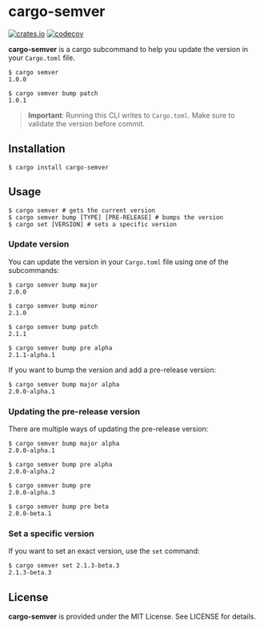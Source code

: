 # cargo-semver

[![crates.io](https://img.shields.io/crates/v/cargo-semver)](https://crates.io/crates/cargo-semver)
[![codecov](https://codecov.io/gh/filipstefansson/cargo-semver/branch/master/graph/badge.svg?token=HSAldVxPvX)](https://codecov.io/gh/filipstefansson/cargo-semver)

**cargo-semver** is a cargo subcommand to help you update the version in your `Cargo.toml` file.

```console
$ cargo semver
1.0.0

$ cargo semver bump patch
1.0.1
```

> **Important**: Running this CLI writes to `Cargo.toml`. Make sure to validate the version before commit.

## Installation

```console
$ cargo install cargo-semver
```

## Usage

```console
$ cargo semver # gets the current version
$ cargo semver bump [TYPE] [PRE-RELEASE] # bumps the version
$ cargo set [VERSION] # sets a specific version
```

### Update version

You can update the version in your `Cargo.toml` file using one of the subcommands:

```console
$ cargo semver bump major
2.0.0

$ cargo semver bump minor
2.1.0

$ cargo semver bump patch
2.1.1

$ cargo semver bump pre alpha
2.1.1-alpha.1
```

If you want to bump the version and add a pre-release version:

```console
$ cargo semver bump major alpha
2.0.0-alpha.1
```

### Updating the pre-release version

There are multiple ways of updating the pre-release version:

```console
$ cargo semver bump major alpha
2.0.0-alpha.1

$ cargo semver bump pre alpha
2.0.0-alpha.2

$ cargo semver bump pre
2.0.0-alpha.3

$ cargo semver bump pre beta
2.0.0-beta.1
```

### Set a specific version

If you want to set an exact version, use the `set` command:

```console
$ cargo semver set 2.1.3-beta.3
2.1.3-beta.3
```

## License

**cargo-semver** is provided under the MIT License. See LICENSE for details.
